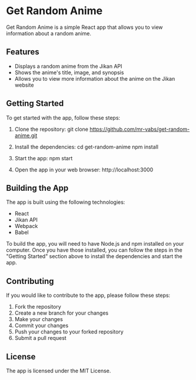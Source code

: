 # Get Random Anime

Get Random Anime is a simple React app that allows you to view information about a random anime.

## Features

* Displays a random anime from the Jikan API
* Shows the anime's title, image, and synopsis
* Allows you to view more information about the anime on the Jikan website

## Getting Started

To get started with the app, follow these steps:

1. Clone the repository:
git clone https://github.com/mr-vabs/get-random-anime.git


2. Install the dependencies:
cd get-random-anime npm install


3. Start the app:
npm start


4. Open the app in your web browser:
http://localhost:3000


## Building the App

The app is built using the following technologies:

* React
* Jikan API
* Webpack
* Babel

To build the app, you will need to have Node.js and npm installed on your computer. Once you have those installed, you can follow the steps in the "Getting Started" section above to install the dependencies and start the app.

## Contributing

If you would like to contribute to the app, please follow these steps:

1. Fork the repository
2. Create a new branch for your changes
3. Make your changes
4. Commit your changes
5. Push your changes to your forked repository
6. Submit a pull request

## License

The app is licensed under the MIT License.